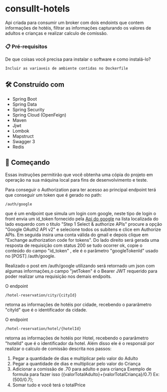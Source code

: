 # consullt-hotels
Api criada para consumir um broker com dois endoints que contem informações de hotéis,
filtrar as informações capturando os valores de adultos e crianças e realizar calculo de comissão.


### 📋 Pré-requisitos

De que coisas você precisa para instalar o software e como instalá-lo?

```
Incluir as variaveis de ambiente contidas no Dockerfile
```

## 🛠️ Construído com


* Spring Boot
* Spring Data
* Spring Security
* Spring Cloud (OpenFeign)
* Maven
* Jjwt
* Lombok
* Mapstruct
* Swagger 3
* Redis

## 🚀 Começando

Essas instruções permitirão que você obtenha uma cópia do projeto em operação na sua máquina local para fins de desenvolvimento e teste.

Para conseguir o Authorization para ter acesso ao principal endpoint terá que conseguir um token que 
é gerado no path:
```
/auth/google
```
que é um endpoint que simula um login com google, neste tipo de login 
o front envia um id_token fornecido pela [Api do google](https://developers.google.com/oauthplayground/)
na lista localizada do lado esquerdo com o titulo "Step 1 Select & authorize APIs"
procure a opção "Google OAuth2 API v2" e selecione todos os subitens e clice em  Authorize APIs.
Em seguida insira uma conta válida do gmail e depois clique em "Exchange authorization code for tokens".
Do lado direito será gerada uma resposta de requisição com status 200 se tudo ocorrer ok,
copie o conteúdo do campo "id_token" , ele é o parâmetro "googleTokenId" usado no [POST] /auth/google.

Realizado o post em /auth/google utilizando será retornado um json com algumas informações,o campo 
"jwtToken" é o Bearer JWT requerido para poder realizar uma requisição nos demais endpoits.


O endpoint 
```
/hotel-reservation/city/{cityId}
```
retorna as informações de hotéis por cidade, recebendo o pararâmetro "cityId" que é o identificador da cidade.

O endpoint 
```
/hotel-reservation/hotel/{hotelId}
```
retorna as informações de hotéis por Hotel, recebendo o pararâmetro "hotelId" que é o identificador da hotel.
Além disso ele é o responsál por realizar o calculo de comissão descrita nos passos:
1. Pegar a quantidade de dias e multiplicar pelo valor do Adulto
2. Pegar a quantidade de dias e multiplicar pelo valor do Criança
3. Adicionar a comissão de .70 para adulto e para criança
Exemplo de formula para fazer isso ({valorTotalAdulto}+{valorTotalCriança}/0.7)
Ex: (500/0.7);
4. Somar tudo e você terá o totalPrice


